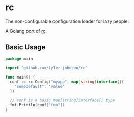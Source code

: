 # rc

The non-configurable configuration loader for lazy people.

A Golang port of [rc](https://github.com/dominictarr/rc).

## Basic Usage

```go
package main

import "github.com/tyler-johnson/rc"

func main() {
  conf := rc.Config("myapp", map[string]interface{}{
    "somedefault": "value"
  })

  // conf is a basic map[string]interface{} type
  fmt.Println(conf["foo"])
}
```
